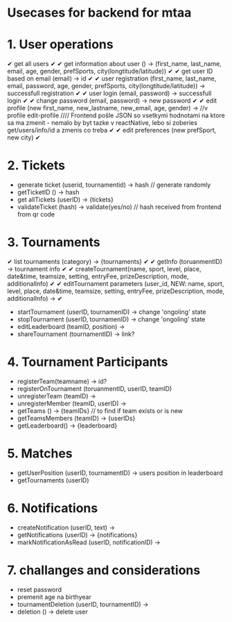 # Usecases for backend for mtaa

# 1. User operations
✔ get all users ✔
✔ get information about user () -> (first_name, last_name, email, age, gender, prefSports, city(longtitude/latitude)) ✔
✔ get user ID based on email (email) -> id ✔
✔ user registration (first_name, last_name, email, password, age, gender, prefSports, city(longtitude/latitude)) -> successfull registration ✔
✔ user login (email, password) -> successfull login ✔
✔ change password (email, password) -> new password ✔
✔ edit profile (new first_name, new_lastname, new_email, age, gender) -> //v profile edit-profile //// Frontend pošle JSON so vsetkymi hodnotami na ktore sa ma zmenit - nemalo by byt tazke v reactNative, lebo si zoberies get/users/info/id a zmenis co treba ✔
✔ edit preferences (new prefSport, new city) ✔

# 2. Tickets
- generate ticket (userid, tournamentid) -> hash // generate randomly
- getTicketID () -> hash
- get allTickets (userID) -> {tickets}
- validateTicket (hash) -> validate(yes/no) // hash received from frontend from qr code

# 3. Tournaments 
✔ list tournaments (category) -> {tournaments} ✔
✔ getInfo (toruanmentID) -> tournament info ✔
✔ createTournament(name, sport, level, place, date&time, teamsize, setting, entryFee, prizeDescription, mode, additionalInfo) ✔
✔ editTournament parameters (user_id, NEW: name, sport, level, place, date&time, teamsize, setting, entryFee, prizeDescription, mode, additionalInfo) -> ✔
- startTournament (userID, tournamenID) -> change 'ongoling' state
- stopTournament (userID, tournamenID) -> change 'ongoling' state
- editLeaderboard (teamID, position) ->
- shareTournament (tournamentID) -> link?

# 4. Tournament Participants
- registerTeam(teamname) -> id?
- registerOnTournament (toruanmentID, userID, teamID)
- unregisterTeam (teamID)  ->
- unregisterMember (teamID, userID) ->
- getTeams () -> {teamIDs} // to find if team exists or is new
- getTeamsMembers (teamID) -> {userIDs}
- getLeaderboard() -> {leaderboard}

# 5. Matches
- getUserPosition (userID, tournamentID) -> users position in leaderboard
- getTournaments (userID)

# 6. Notifications
- createNotification (userID, text) ->
- getNotifications (userID) -> {notifications}
- markNotificationAsRead (userID, notificationID) ->

# 7. challanges and considerations
- reset password 
- premenit age na birthyear
- tournamentDeletion (userID, tournamentID) ->
- deletion () -> delete user